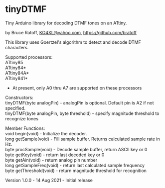 tinyDTMF
========

Tiny Arduino library for decoding DTMF tones on an ATtiny.   

by Bruce Ratoff, KO4XL@yahoo.com, https://github.com/bratoff   

This library uses Goertzel's algorithm to detect and decode DTMF characters.   

Supported processors:   
ATtiny85   
ATtiny84*   
ATtiny84A*   
ATtiny841*   
 * At present, only A0 thru A7 are supported on these processors    

Constructors:   
tinyDTMF(byte analogPin) - analogPin is optional.  Default pin is A2 if not specified.  
tinyDTMF(byte analogPin, byte threshold) - specify magnitude threshold to recognize tones   

Member Functions:   
void begin(void) - Initialize the decoder.   
long getSample(void) - Fill sample buffer.  Returns calculated sample rate in Hz.   
byte procSample(void) - Decode sample buffer, return ASCII key or 0    
byte getKey(void) - return last decoded key or 0    
byte getAin(void) - return analog pin number   
long getSampleFreq(void) - return last calculated sample frequency   
byte getThreshold(void) - return magnitude threshold for recognition   

Version 1.0.0 - 14 Aug 2021 - Initial release
